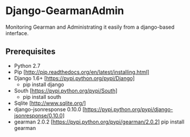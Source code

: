 Django-GearmanAdmin
===================

Monitoring Gearman and Administrating it easily from a django-based interface.

Prerequisites
-------------

- Python 2.7
- Pip [http://pip.readthedocs.org/en/latest/installing.html]
- Django 1.6+ [https://pypi.python.org/pypi/Django]
  * pip install django
- South [https://pypi.python.org/pypi/South]
  * pip install south
- Sqlite [http://www.sqlite.org/]
- django-jsonresponse 0.10.0 [https://pypi.python.org/pypi/django-jsonresponse/0.10.0]
- gearman 2.0.2 [https://pypi.python.org/pypi/gearman/2.0.2]
  pip install gearman

